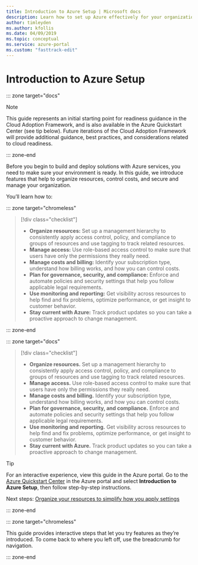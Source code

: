 ```yaml
---
title: Introduction to Azure Setup | Microsoft docs
description: Learn how to set up Azure effectively for your organization with step-by-step guidance.
author: timleyden
ms.author: kfollis
ms.date: 04/09/2019
ms.topic: conceptual
ms.service: azure-portal
ms.custom: "fasttrack-edit"
---
```


# Introduction to Azure Setup

::: zone target="docs"
> [!NOTE]
> This guide represents an initial starting point for readiness guidance in the Cloud Adoption Framework, and is also available in the Azure Quickstart Center (see tip below). Future iterations of the Cloud Adoption Framework will provide additional guidance, best practices, and considerations related to cloud readiness.
>
::: zone-end

Before you begin to build and deploy solutions with Azure services, you need to make sure your environment is ready. In this guide, we introduce features that help to organize resources, control costs, and secure and manage your organization.

You’ll learn how to:

::: zone target="chromeless"

> [!div class="checklist"]
>
> * **Organize resources:** Set up a management hierarchy to consistently apply access control, policy, and compliance to groups of resources and use tagging to track related resources.
> * **Manage access:** Use role-based access control to make sure that users have only the permissions they really need.
> * **Manage costs and billing:** Identify your subscription type, understand how billing works, and how you can control costs.
> * **Plan for governance, security, and compliance:** Enforce and automate policies and security settings that help you follow applicable legal requirements.
> * **Use monitoring and reporting:** Get visibility across resources to help find and fix problems, optimize performance, or get insight to customer behavior.
> * **Stay current with Azure:** Track product updates so you can take a proactive approach to change management.

::: zone-end

::: zone target="docs"

> [!div class="checklist"]
>
> * **Organize resources.** Set up a management hierarchy to consistently apply access control, policy, and compliance to groups of resources and use tagging to track related resources.
> * **Manage access.** Use role-based access control to make sure that users have only the permissions they really need.
> * **Manage costs and billing.** Identify your subscription type, understand how billing works, and how you can control costs.
> * **Plan for governance, security, and compliance.** Enforce and automate policies and security settings that help you follow applicable legal requirements.
> * **Use monitoring and reporting.** Get visibility across resources to help find and fix problems, optimize performance, or get insight to customer behavior.
> * **Stay current with Azure.** Track product updates so you can take a proactive approach to change management.

> [!TIP]
> For an interactive experience, view this guide in the Azure portal. Go to the [Azure Quickstart Center](https://portal.azure.com/?feature.quickstart=true#blade/Microsoft_Azure_Resources/QuickstartCenterBlade) in the Azure portal and select **Introduction to Azure Setup**, then follow step-by-step instructions.
>
>

Next steps: [Organize your resources to simplify how you apply settings](./organize-resources.md)

::: zone-end

::: zone target="chromeless"

This guide provides interactive steps that let you try features as they’re introduced. To come back to where you left off, use the breadcrumb for navigation.

::: zone-end
